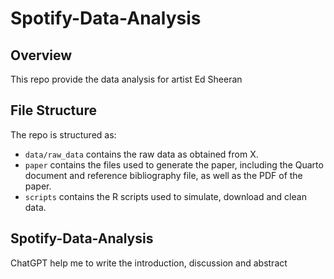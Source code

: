 # Spotify-Data-Analysis
## Overview
This repo provide the data analysis for artist Ed Sheeran

## File Structure

The repo is structured as:

-   `data/raw_data` contains the raw data as obtained from X. 
-   `paper` contains the files used to generate the paper, including the Quarto document and reference bibliography file, as well as the PDF of the paper. 
-   `scripts` contains the R scripts used to simulate, download and clean data.

## Spotify-Data-Analysis
ChatGPT help me to write the introduction, discussion and abstract
